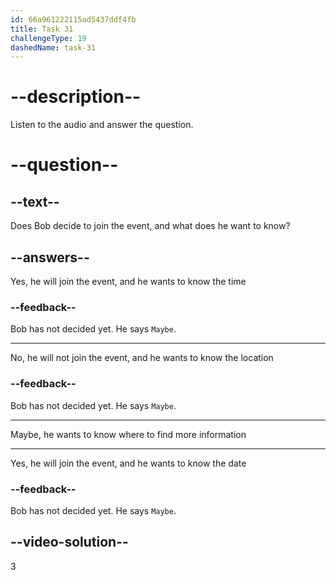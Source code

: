 ```yaml
---
id: 66a961222115ad5437ddf4fb
title: Task 31
challengeType: 19
dashedName: task-31
---
```

<!--
AUDIO REFERENCE:
Lisa: Typically around fifty. Why? Do you want to join?
Bob: Maybe. Where can I find more information?
-->

# --description--

Listen to the audio and answer the question.

# --question--

## --text--

Does Bob decide to join the event, and what does he want to know?

## --answers--

Yes, he will join the event, and he wants to know the time

### --feedback--

Bob has not decided yet. He says `Maybe`.

---

No, he will not join the event, and he wants to know the location

### --feedback--

Bob has not decided yet. He says `Maybe`.

---

Maybe, he wants to know where to find more information

---

Yes, he will join the event, and he wants to know the date

### --feedback--

Bob has not decided yet. He says `Maybe`.

## --video-solution--

3
